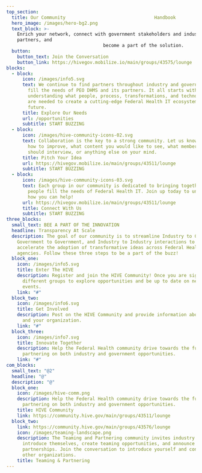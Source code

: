 ```yaml
---
top_section:
  title: Our Community                                 Handbook
  hero_image: /images/hero-bg2.png
  text_block: >-
    Enrich your network, connect with government stakeholders and industry
    partners, and
                                    become a part of the solution.
  button:
    button_text: Join the Conversation
    button_link: https://hivegov.mobilize.io/main/groups/43575/lounge
blocks:
  - block:
      icon: /images/info5.svg
      text: We continue to find partners throughout industry and government to help
        fill the needs of PEO DHMS and its partners. It all starts with
        understanding what people, process, transformations, and technologies
        are needed to create a cutting-edge Federal Health IT ecosystem of the
        future.
      title: Explore Our Needs
      url: /opportunities
      subtitle: START BUZZING
  - block:
      icon: /images/hive-community-icons-02.svg
      text: Collaboration is the key to a strong community. Let us know your ideas on
        how to improve, what content you would like to see, what members we
        should interview, or anything else on your mind.
      title: Pitch Your Idea
      url: https://hivegov.mobilize.io/main/groups/43511/lounge
      subtitle: START BUZZING
  - block:
      icon: /images/hive-community-icons-03.svg
      text: Each group in our community is dedicated to bringing together the right
        people fill the needs of Federal Health IT. Join up today to understand
        how you can help!
      url: https://hivegov.mobilize.io/main/groups/43511/lounge
      title: Connect With Us
      subtitle: START BUZZING
three_blocks:
  small_text: BEE A PART OF THE INNOVATION
  headline: Transparency At Scale
  description: The goal of our community is to streamline Industry to Government,
    Government to Government, and Industry to Industry interactions to
    accelerate the adoption of transformative ideas across Federal Health
    agencies. Follow these three steps to be a part of the buzz!
  block_one:
    icon: /images/info5.svg
    title: Enter The HIVE
    description: Register and join the HIVE Community! Once you are signed up, join
      different groups to explore opportunities and be up to date on news and
      events.
    link: "#"
  block_two:
    icon: /images/info6.svg
    title: Get Involved
    description: Post on the HIVE Community and provide information about yourself
      and your organization.
    link: "#"
  block_three:
    icon: /images/info7.svg
    title: Innovate Together
    description: Help the Federal Health community drive towards the future by
      partnering on both industry and government opportunities.
    link: "#"
com_blocks:
  small_text: "@2"
  headline: "@"
  description: "@"
  block_one:
    icon: /images/hive-comm.png
    description: Help the Federal Health community drive towards the future by
      partnering on both industry and government opportunities.
    title: HIVE Community
    link: https://community.hive.gov/main/groups/43511/lounge
  block_two:
    link: https://community.hive.gov/main/groups/43576/lounge
    icon: /images/teaming-landscape.png
    description: The Teaming and Partnering community invites industry members to
      introduce themselves, create teaming opportunities, and announce
      partnerships. Join the conversation to introduce yourself and connect with
      other organizations.
    title: Teaming & Partnering
---
```

